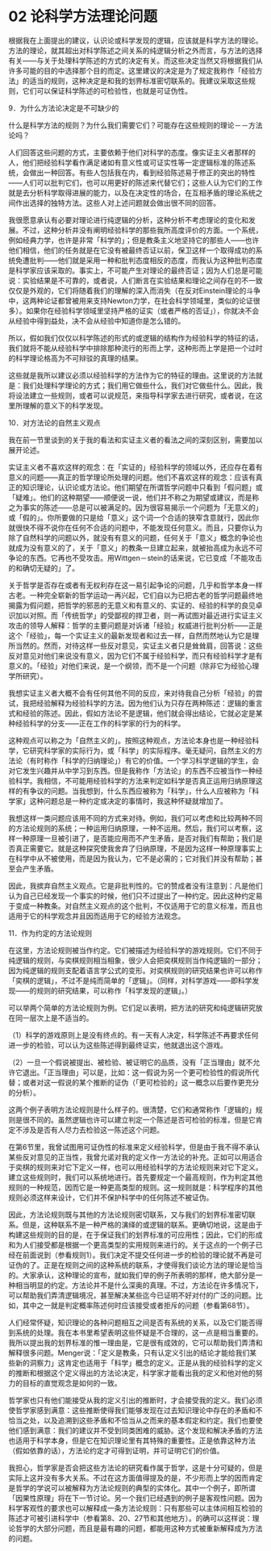 # 02 论科学方法理论问题

根据我在上面提出的建议，认识论或科学发现的逻辑，应该就是科学方法的理论。方法的理论，就其超出对科学陈述之间关系的纯逻辑分析之外而言，与方法的选择有关——与关于处理科学陈述的方式的决定有关。而这些决定当然又将根据我们从许多可能的目的中选择那个目的而定。这里建议的决定是为了规定我称作「经验方法」的适当的规则，这种决定是和我的划界标准密切联系的。我建议采取这些规则，它们可以保证科学陈述的可检验性，也就是可证伪性。





9．为什么方法论决定是不可缺少的


什么是科学方法的规则？为什么我们需要它们？可能存在这些规则的理论－－方法论吗？

人们回答这些问题的方式，主要依赖于他们对科学的态度。像实证主义者那样的人，他们把经验科学看作满足诸如有意义性或可证实性等一定逻辑标准的陈述系统，会做出一种回答。有些人包括我在内，看到经验陈述易于修正的突出的特性——人们可以批判它们，也可以用更好的陈述来代替它们；这些人认为它们的工作就是去分析科学取得进展的能力，以及在决定性的场合，在互相矛盾的理论系统之间作出选择的独特方法。这些人对上述问题就会做出很不同的回答。

我很愿意承认有必要对理论进行纯逻辑的分析，这种分析不考虑理论的变化和发展。不过，这种分析并没有阐明经验科学的那些我所高度评价的方面。一个系统，例如经典力学，也许是非常「科学的」；但是教条主义地坚持它的那些人——也许他们相信，他们的任务就是在它没有被最终否证以前，保卫这样一个取得成功的系统免遭批判——他们就是采用一种和批判态度相反的态度，而我认为这种批判态度是科学家应该采取的。事实上，不可能产生对理论的最终否证；因为人们总是可能说：实验结果是不可靠的，或者说，人们断言在实验结果和理论之间存在的不一致仅仅是外观的，它们将随着我们的理解的深入而消失（在反对Einstein理论的斗争中，这两种论证都曾被用来支持Newton力学，在社会科学领域里，类似的论证很多）。如果你在经验科学领域里坚持严格的证实（或者严格的否证」），你就决不会从经验中得到益处，决不会从经验中知道你是怎么错的。

所以，假如我们仅仅以科学陈述的形式的或逻辑的结构作为经验科学的特征的话，我们就将不能从经验科学中排除那种流行的形而上学，这种形而上学是把一个过时的科学理论格高为不可辩驳的真理的结果。

这些就是我所以建议必须以经验科学的方法作为它的特征的理由。这里说的方法就是：我们处理科学理论的方式；我们用它做些什么，我们对它做些什么。因此，我将设法建立一些规则，或者可以说规范，来指导科学家去进行研究，或者说，在这里所理解的意义下的科学发现。





10．对方法论的自然主义观点


我在前一节里谈到的关于我的看法和实证主义者的看法之间的深刻区别，需要加以展开论述。

实证主义者不喜欢这样的观念：在「实证的」经验科学的领域以外，还应存在着有意义的问题——真正的哲学理论所处理的问题。他们不喜欢这样的观念：应该有真正的知识理论，认识论或方法论。他们期望在所谓哲学问题中只看到「假问题」或「疑难」。他们的这种期望——顺便说一说，他们并不称之为期望或建议，而是称之为事实的陈述——总是可以被满足的。因为很容易揭示一个问题为「无意义的」或「假的」。你所要做的只是给「意义」这个词一个合适的狭窄含意就行，因此你就很快不得不说你在任何不合适的问题中，不能发现任何意义。而且，只要你认为除了自然科学的问题以外，就没有有意义的问题，任何关于「意义」概念的争论也就成为没有意义的了，关于「意义」的教条一旦建立起来，就被抬高成为永远不可争论的东西。它再也不受攻击。用Wittgen－stein的话来说，它已变成「不能攻击的和确切无疑的」了。

关于哲学是否存在或者有无权利存在这一易引起争论的问题，几乎和哲学本身一样古老。一种完全崭新的哲学运动一再兴起，它们自以为已把古老的哲学问题最终地揭露为假问题，把哲学的邪恶的无意义和有意义的、实证的、经验的科学的良见卓识加以对照。而「传统哲学」的受鄙视的捍卫者，则一再试图对最近进行实证主义攻击的领导人解释：哲学的主要问题是对诉诸「经验」权威进行批判分析——正是这个「经验」，每一个实证主义的最新发现者和过去一样，自然而然地认为它是理所当然的。然而，对待这样一些反对意见，实证主义者只是耸耸肩，回答说：这些反对意见对他们来说没有意义，因为它们不属于经验科学，而只有经验科学才是有意义的。「经验」对他们来说，是一个纲领，而不是一个问题（除非它为经验心理学所研究）。

我想实证主义者大概不会有任何其他不同的反应，来对待我自己分析「经验」的尝试，我把经验解释为经验科学的方法。因为他们认为只存在两种陈述：逻辑的重言式和经验的陈述。因此，假如方法论不是逻辑，他们就会得出结论，它就必定是某种经验科学的分支——正在工作的科学家的行为的科学。

这种观点可以称之为「自然主义的」。按照这种观点，方法论本身也是一种经验科学，它研究科学家的实际行为，或「科学」的实际程序。毫无疑问，自然主义的方法论（有时称作「科学的归纳理论」）有它的价值。一个学习科学逻辑的学生，会对它发生兴趣并从中学习到东西。但是我称作「方法论」的东西不应被当作一种经验科学。我相信，不可能用经验科学的方法来判定如科学是否真正运用归纳原理这样的有争议的问题。当我想到，什么东西应被称为「科学」，什么人应被称为「科学家」这种问题总是一种约定或决定的事情时，我这种怀疑就增加了。

我想这样一类问题应该用不同的方式来对待。例如，我们可以考虑和比较两种不同的方法论规则的系统；一种运用归纳原理，一种不运用。然后，我们可以考察，这样一种原理一旦被引进了，是否能应用而不产生矛盾，是否对我们有帮助；我们是否真正需要它。就是这种探究使我舍弃了归纳原理，不是因为这样一种原理事实上在科学中从不被使用，而是因为我认为，它不是必需的；它对我们并没有帮助；甚至会产生矛盾。

因此，我摈弃自然主义观点。它是非批判性的。它的赞成者没有注意到：凡是他们认为自己已经发现一个事实的时候，他们只不过提出了一种约定。因此这种约定易于变成一种教条。对自然主义观点的这个批判，不仅适用于它的意义标准，而且也适用于它的科学观念并且因而适用于它的经验方法观念。





11．作为约定的方法论规则


在这里，方法论规则被当作约定。它们被描述为经验科学的游戏规则。它们不同于纯逻辑的规则，与奕棋规则相当相象，很少人会把奕棋规则当作纯逻辑的一部分；因为纯逻辑的规则支配着语言学公式的变形。对奕棋规则的研究结果也许可以称作「奕棋的逻辑」，不过不是纯而简单的「逻辑」。（同样，对科学游戏——即科学发现——的规则的研究结果，可以称作「科学发现的逻辑」。）

可以举两个简单的方法论规则为例。它们足以表明，把方法的研究和纯逻辑研究放在同一层次上是不适当的。

（1）科学的游戏原则上是没有终点的。有一天有人决定，科学陈述不再要求任何进一步的检验，可以认为这些陈述得到最终证实，他就退出这个游戏。

（2）一旦一个假说被提出、被检验、被证明它的品质，没有「正当理由」就不允许它退出。「正当理由」可以是，比如：这一假说为另一个更可检验性的假说所代替；或者对这一假说的某个推断的证伪（「更可检验的」这一概念以后要作更充分的分析）。

这两个例子表明方法论规则是什么样子的。很清楚，它们和通常称作「逻辑的」规则是很不同的。虽然逻辑也许可以建立判定一个陈述是否可检验的标准，但是它肯定不涉及是否有人尽力去检验这一陈述这个问题。

在第6节里，我曾试图用可证伪性的标准来定义经验科学，但是由于我不得不承认某些反对意见的正当性，我曾允诺对我的定义作一方法论的补充。正如可以用适合于奕棋的规则来对它下定义一样，也可以用经验科学的方法论规则来对它下定义。建立这些规则时，我们可以系统地进行。首先要规定一个最高规则，作为判定其他规则的一种规范，因而它是一种更高类型的规则。这一规则就是：科学程序的其他规则必须这样来设计，它们并不保护科学中的任何陈述不被证伪。

因此，方法论规则既与其他的方法论规则密切联系，又与我们的划界标准密切联系。但是，这种联系不是一种严格的演绎的或逻辑的联系。更确切地说，这是由于构建这些规则的目的是，在于保证我们的划界标准的可应用性；因此，它们的形成和为人们接受都是根据一个更高类型的实用规则来进行的。关于这点的一个例子已经在前面说到（参看规则1）。我们决定不提交任何进一步的检验的理论就不再是可证伪的了。正是在规则之间的这种系统的联系，才使得我们谈论方法的理论是恰当的。大家承认，这种理论的宣布，就如我们举的例子所表明的那样，绝大部分是一种相当明显的约定。方法论并不是什么深奥的真理。不过，方法论在许多情况下，可以帮助我们弄清逻辑境况，甚至解决某些迄今已证明不好对付的广泛的问题。比如，其中之一就是判定概率陈述何时应该接受或者拒斥的问题（参看第68节）。

人们经常怀疑，知识理论的各种问题相互之间是否有系统的关系，以及它们能否得到系统的处理。我在本书里希望表明这些怀疑是不合理的，这一点是相当重要的。我所以提出我的划界标准的惟一理由是，它是很有成效的，它可以帮助我们弄清和解释很多问题。Menger说：「定义是教条，只有认定义引出的结论才能给我们某些新的洞察力」这肯定也适用于「科学」概念的定义。正是从我的经验科学的定义的推断和根据这个定义得出的方法论决定，科学家才能看出我的定义和他对他的努力的目标的直觉观念是如何的一致。

哲学家也只有他们能接受从我的定义引出的推断时，才会接受我的定义。我们必须使哲学家感到满意：这些推断使得我们能够发现在过去知识理论中存在的矛盾和不恰当之处，以及追溯到这些矛盾和不恰当从之而来的基本假定和约定。我们也要使他们感到满意：我们的建议并不受到同类困难的威胁。这个发现和解决矛盾的方法也适用于科学本身，但是它在知识理论里有其特殊的重要性。正是依靠这种方法（假如依靠的话），方法论约定才可得到证明，并可证明它们的价值。

我担心，哲学家是否会把这些方法论的研究看作属于哲学，这是十分可疑的，但是实际上这并没有多大关系。不过在这方面值得提及的是，不少形而上学的因而肯定是哲学的学说可以被解释为方法论规则的典型的实体化。其中一个例子，即所谓「因果性原理」将在下一节讨论。另一个我们已经遇到的例子是客观性问题。因为科学客观性的要求也可以解释成一条方法论规则：只有那些可以主体间相互检验的陈述才可被引进科学中（参看第8、20、27节和其他地方）。的确可以这样说：理论哲学的大部分问题，而且是最有趣的问题，都能用这种方式被重新解释成为方法的问题。



